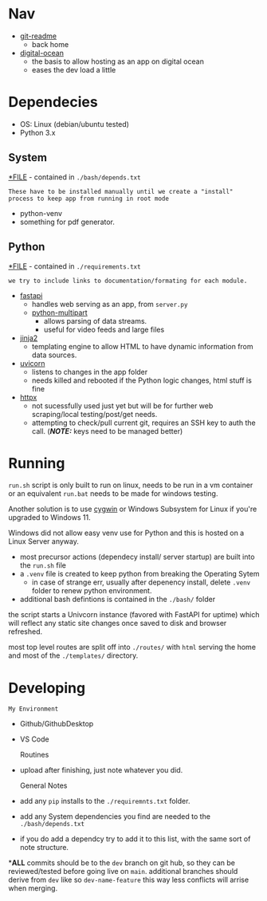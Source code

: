 
# Nav
- [git-readme](../README.md)
    - back home
- [digital-ocean](./md//digital-ocean-readme.md)
    - the basis to allow hosting as an app on digital ocean
    - eases the dev load a little

# Dependecies

- OS: Linux (debian/ubuntu tested)
- Python 3.x


## System
[*FILE](../bash/depends.txt) - contained in `./bash/depends.txt`


    These have to be installed manually until we create a "install" process to keep app from running in root mode
- python-venv
- something for pdf generator.
## Python


[*FILE](../requirements.txt) - contained in `./requirements.txt`

    we try to include links to documentation/formating for each module.
- [fastapi](https://fastapi.tiangolo.com/tutorial/first-steps/)
    - handles web serving as an app, from `server.py`
    - [python-multipart](https://multipart.fastapiexpert.com/)
        - allows parsing of data streams.
        - useful for video feeds and large files
- [jinja2](https://jinja.palletsprojects.com/en/stable/)
    - templating engine to allow HTML to have dynamic information from data sources.
- [uvicorn](https://www.uvicorn.org/)
    - listens to changes in the app folder
    - needs killed and rebooted if the Python logic changes, html stuff is fine
- [httpx](https://www.python-httpx.org/)
    - not sucessfully used just yet but will be for further web scraping/local testing/post/get needs.
    - attempting to check/pull current git, requires an SSH key to auth the call. (***NOTE:*** keys need to be managed better)


# Running

`run.sh` script is only built to run on linux, needs to be run in a vm container or an equivalent `run.bat` needs to be made for windows testing. 

Another solution is to use [cygwin](https://cygwin.com/) or Windows Subsystem for Linux if you're upgraded to Windows 11.

Windows did not allow easy venv use for Python and this is hosted on a Linux Server anyway.


- most precursor actions (dependecy install/ server startup) are built into the `run.sh` file
- a `.venv` file is created to keep python from breaking the Operating Sytem
    - in case of strange err, usually after depenency install, delete `.venv` folder to renew python environment.
- additional bash defintions is contained in the `./bash/` folder

the script starts a Univcorn instance (favored with FastAPI for uptime) which will reflect any static site changes once saved to disk and browser refreshed.


most top level routes are split off into `./routes/` with `html` serving the home and most of the `./templates/` directory.






# Developing

    My Environment

- Github/GithubDesktop
- VS Code

    Routines
- upload after finishing, just note whatever you did.

    General Notes
- add any `pip` installs to the `./requiremnts.txt` folder.
- add any System dependencies you find are needed to the `./bash/depends.txt`
- if you do add a dependcy try to add it to this list, with the same sort of note structure.

***ALL** commits should be to the `dev` branch on git hub, so they can be reviewed/tested before going live on `main`.
additional branches should derive from `dev` like so `dev-name-feature` this way less conflicts will arrise when merging.